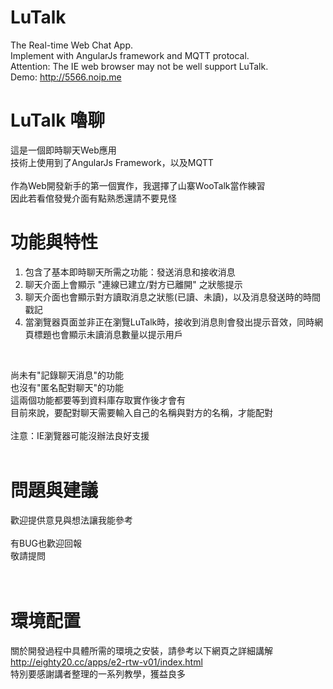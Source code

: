 # LuTalk
The Real-time Web Chat App.<br>
Implement with AngularJs framework and MQTT protocal.<br>
Attention: The IE web browser may not be well support LuTalk.<br>
Demo: <a href="http://5566.noip.me" target="_blank">http://5566.noip.me</a><br>

# LuTalk 嚕聊
這是一個即時聊天Web應用 <br>
技術上使用到了AngularJs Framework，以及MQTT<br>
<br>
作為Web開發新手的第一個實作，我選擇了山寨WooTalk當作練習<br>
因此若看倌發覺介面有點熟悉還請不要見怪<br>

# 功能與特性
1. 包含了基本即時聊天所需之功能：發送消息和接收消息<br>
2. 聊天介面上會顯示 "連線已建立/對方已離開" 之狀態提示<br>
3. 聊天介面也會顯示對方讀取消息之狀態(已讀、未讀)，以及消息發送時的時間戳記<br>
4. 當瀏覽器頁面並非正在瀏覽LuTalk時，接收到消息則會發出提示音效，同時網頁標題也會顯示未讀消息數量以提示用戶<br>
<br>

尚未有"記錄聊天消息"的功能<br>
也沒有"匿名配對聊天"的功能<br>
這兩個功能都要等到資料庫存取實作後才會有<br>
目前來說，要配對聊天需要輸入自己的名稱與對方的名稱，才能配對<br>
<br>
注意：IE瀏覽器可能沒辦法良好支援
<br>
<br>
# 問題與建議
歡迎提供意見與想法讓我能參考<br><br>
有BUG也歡迎回報<br>
敬請提問<br>
<br>
<br>
# 環境配置
關於開發過程中具體所需的環境之安裝，請參考以下網頁之詳細講解<br>
<a href="http://eighty20.cc/apps/e2-rtw-v01/index.html" target="_blank" title="即時網頁應用開發 - 手把手">http://eighty20.cc/apps/e2-rtw-v01/index.html</a> <br>
特別要感謝講者整理的一系列教學，獲益良多<br>

